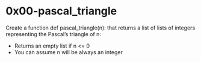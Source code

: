 # 0x00-pascal_triangle
Create a function def pascal_triangle(n): that returns a list of lists of integers representing the Pascal’s triangle of n:

* Returns an empty list if n <= 0
* You can assume n will be always an integer
